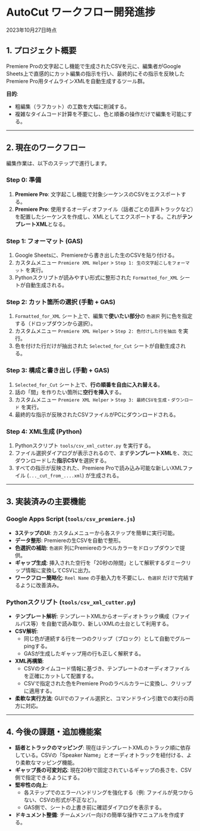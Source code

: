 # AutoCut ワークフロー開発進捗

2023年10月27日時点

## 1. プロジェクト概要

Premiere Proの文字起こし機能で生成されたCSVを元に、編集者がGoogle Sheets上で直感的にカット編集の指示を行い、最終的にその指示を反映したPremiere Pro用タイムラインXMLを自動生成するツール群。

**目的**:
- 粗編集（ラフカット）の工数を大幅に削減する。
- 複雑なタイムコード計算を不要にし、色と順番の操作だけで編集を可能にする。

---

## 2. 現在のワークフロー

編集作業は、以下のステップで進行します。

### Step 0: 準備

1.  **Premiere Pro**: 文字起こし機能で対象シーケンスのCSVをエクスポートする。
2.  **Premiere Pro**: 使用するオーディオファイル（話者ごとの音声トラックなど）を配置したシーケンスを作成し、XMLとしてエクスポートする。これが**テンプレートXML**となる。

### Step 1: フォーマット (GAS)

1.  Google Sheetsに、Premiereから書き出した生のCSVを貼り付ける。
2.  カスタムメニュー `Premiere XML Helper` > `Step 1: 生の文字起こしをフォーマット` を実行。
3.  Pythonスクリプトが読みやすい形式に整形された `Formatted_for_XML` シートが自動生成される。

### Step 2: カット箇所の選択 (手動 + GAS)

1.  `Formatted_for_XML` シート上で、編集で**使いたい部分**の `色選択` 列に色を指定する（ドロップダウンから選択）。
2.  カスタムメニュー `Premiere XML Helper` > `Step 2: 色付けした行を抽出` を実行。
3.  色を付けた行だけが抽出された `Selected_for_Cut` シートが自動生成される。

### Step 3: 構成と書き出し (手動 + GAS)

1.  `Selected_for_Cut` シート上で、**行の順番を自由に入れ替える**。
2.  話の「間」を作りたい箇所に**空行を挿入**する。
3.  カスタムメニュー `Premiere XML Helper` > `Step 3: 最終CSVを生成・ダウンロード` を実行。
4.  最終的な指示が反映されたCSVファイルがPCにダウンロードされる。

### Step 4: XML生成 (Python)

1.  Pythonスクリプト `tools/csv_xml_cutter.py` を実行する。
2.  ファイル選択ダイアログが表示されるので、まず**テンプレートXML**を、次にダウンロードした**指示CSV**を選択する。
3.  すべての指示が反映された、Premiere Proで読み込み可能な新しいXMLファイル (`..._cut_from_....xml`) が生成される。

---

## 3. 実装済みの主要機能

### Google Apps Script (`tools/csv_premiere.js`)

- **3ステップのUI**: カスタムメニューから各ステップを簡単に実行可能。
- **データ整形**: Premiereの生CSVを自動で整形。
- **色選択の補助**: `色選択` 列にPremiereのラベルカラーをドロップダウンで提供。
- **ギャップ生成**: 挿入された空行を「20秒の隙間」として解釈するダミークリップ情報に変換してCSVに出力。
- **ワークフロー簡略化**: `Reel Name` の手動入力を不要にし、`色選択` だけで完結するように改善済み。

### Pythonスクリプト (`tools/csv_xml_cutter.py`)

- **テンプレート解析**: テンプレートXMLからオーディオトラック構成（ファイルパス等）を自動で読み取り、新しいXMLの土台として利用する。
- **CSV解析**:
    - 同じ色が連続する行を一つのクリップ（ブロック）として自動でグルーpingする。
    - GASが生成したギャップ用の行も正しく解釈する。
- **XML再構築**:
    - CSVのタイムコード情報に基づき、テンプレートのオーディオファイルを正確にカットして配置する。
    - CSVで指定された色をPremiere Proのラベルカラーに変換し、クリップに適用する。
- **柔軟な実行方法**: GUIでのファイル選択と、コマンドライン引数での実行の両方に対応。

---

## 4. 今後の課題・追加機能案

- **話者とトラックのマッピング**: 現在はテンプレートXMLのトラック順に依存している。CSVの「Speaker Name」とオーディオトラックを紐付ける、より柔軟なマッピング機能。
- **ギャップ長の可変対応**: 現在20秒で固定されているギャップの長さを、CSV側で指定できるようにする。
- **堅牢性の向上**:
    - 各ステップでのエラーハンドリングを強化する（例: ファイルが見つからない、CSVの形式が不正など）。
    - GAS側で、シートの上書き前に確認ダイアログを表示する。
- **ドキュメント整備**: チームメンバー向けの簡単な操作マニュアルを作成する。
